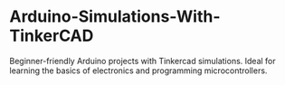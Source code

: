 # Arduino-Simulations-With-TinkerCAD
Beginner-friendly Arduino projects with Tinkercad simulations. Ideal for learning the basics of electronics and programming microcontrollers.
